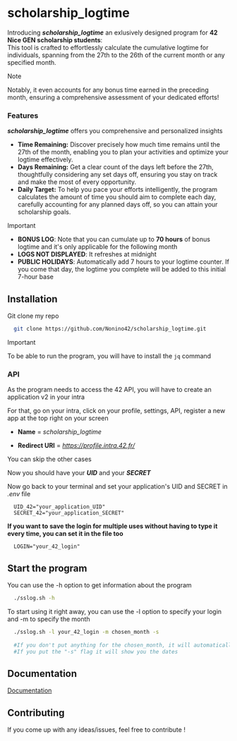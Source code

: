 # scholarship_logtime
Introducing ***scholarship_logtime*** an exlusively designed program for **42 Nice GEN scholarship students**:  
This tool is crafted to effortlessly calculate the cumulative logtime for individuals, spanning from the 27th to the 26th of the current month or any specified month. 

> [!NOTE]
> Notably, it even accounts for any bonus time earned in the preceding month, ensuring a comprehensive assessment of your dedicated efforts!

### Features
***scholarship_logtime*** offers you comprehensive and personalized insights
- **Time Remaining:** Discover precisely how much time remains until the 27th of the month, enabling you to plan your activities and optimize your logtime effectively.
- **Days Remaining:** Get a clear count of the days left before the 27th, thoughtfully considering any set days off, ensuring you stay on track and make the most of every opportunity.
- **Daily Target:** To help you pace your efforts intelligently, the program calculates the amount of time you should aim to complete each day, carefully accounting for any planned days off, so you can attain your scholarship goals.

> [!IMPORTANT]
> - **BONUS LOG**: Note that you can cumulate up to **70 hours** of bonus logtime and it's only applicable for the following month
> - **LOGS NOT DISPLAYED**: It refreshes at midnight
> - **PUBLIC HOLIDAYS**: Automatically add 7 hours to your logtime counter. If you come that day, the logtime you complete will be added to this initial 7-hour base

## Installation
Git clone my repo

```bash
  git clone https://github.com/Nonino42/scholarship_logtime.git
```

> [!IMPORTANT]  
> To be able to run the program, you will have to install the `jq` command

### API
As the program needs to access the 42 API, you will have to create an application v2 in your intra

For that, go on your intra, click on your profile, settings, API, register a new app at the top right on your screen

- **Name** = _scholarship_logtime_

- **Redirect URI** = _https://profile.intra.42.fr/_

You can skip the other cases

Now you should have your **_UID_** and your **_SECRET_**

Now go back to your terminal and set your application's UID and SECRET in _.env_ file

```env
  UID_42="your_application_UID"
  SECRET_42="your_application_SECRET"
```

**If you want to save the login for multiple uses without having to type it every time, you can set it in the file too**

```env
  LOGIN="your_42_login"
```

## Start the program

You can use the -h option to get information about the program
    
```bash
  ./sslog.sh -h
```

To start using it right away, you can use the -l option to specify your login and -m to specify the month

```bash
  ./sslog.sh -l your_42_login -m chosen_month -s
  
  #If you don't put anything for the chosen_month, it will automatically choose the current month
  #If you put the "-s" flag it will show you the dates
```

## Documentation
[Documentation](https://api.intra.42.fr/apidoc/guides/getting_started)

## Contributing
If you come up with any ideas/issues, feel free to contribute !
